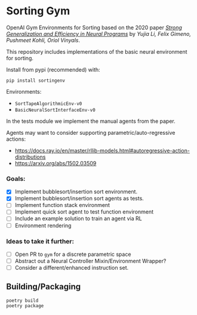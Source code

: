 # Sorting Gym

OpenAI Gym Environments for Sorting based on the 2020 paper
[_Strong Generalization and Efficiency in Neural Programs_](https://arxiv.org/abs/2007.03629) by 
_Yujia Li, Felix Gimeno, Pushmeet Kohli, Oriol Vinyals_.

This repository includes implementations of the basic neural environment for sorting.

Install from pypi (recommended) with:
```
pip install sortingenv
```

Environments:

- `SortTapeAlgorithmicEnv-v0`
- `BasicNeuralSortInterfaceEnv-v0`

In the tests module we implement the manual agents from the paper.

Agents may want to consider supporting parametric/auto-regressive actions:
- https://docs.ray.io/en/master/rllib-models.html#autoregressive-action-distributions
- https://arxiv.org/abs/1502.03509


### Goals:

- [x] Implement bubblesort/insertion sort environment.
- [x] Implement bubblesort/insertion sort agents as tests.
- [ ] Implement function stack environment
- [ ] Implement quick sort agent to test function environment
- [ ] Include an example solution to train an agent via RL
- [ ] Environment rendering

### Ideas to take it further:

- [ ] Open PR to `gym` for a discrete parametric space
- [ ] Abstract out a Neural Controller Mixin/Environment Wrapper?
- [ ] Consider a different/enhanced instruction set.

## Building/Packaging

```
poetry build
poetry package
```